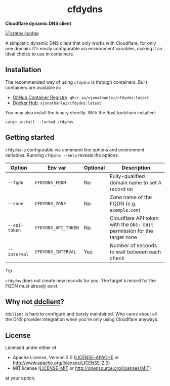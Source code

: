 <p align="center">
  <h1 align="center">cfdydns</h1>
</p>

**Cloudflare dynamic DNS client**

[![crates-badge](https://img.shields.io/crates/v/cfdydns.svg)](https://crates.io/crates/cfdydns)

A simplistic dynamic DNS client that only works with Cloudflare, for only one domain. It's easily configurable via environment variables, making it an ideal choice to use in containers.

## Installation

The recommended way of using `cfdydns` is through containers. Built containers are available in:

- [GitHub Container Registry](https://github.com/xJonathanLEI/cfdydns/pkgs/container/cfdydns): `ghcr.io/xjonathanlei/cfdydns:latest`
- [Docker Hub](https://hub.docker.com/r/xjonathanlei/cfdydns): `xjonathanlei/cfdydns:latest`

You may also install the binary directly. With the Rust toolchain installed:

```console
cargo install --locked cfdydns
```

## Getting started

`cfdydns` is configurable via command line options and environment variables. Running `cfdydns --help` reveals the options:

| Option        | Env var             | Optional | Description                                                              |
| ------------- | ------------------- | -------- | ------------------------------------------------------------------------ |
| `--fqdn`      | `CFDYDNS_FQDN`      | No       | Fully-qualified domain name to set A record on                           |
| `--zone`      | `CFDYDNS_ZONE`      | No       | Zone name of the FQDN (e.g. `example.com`)                               |
| `--api-token` | `CFDYDNS_API_TOKEN` | No       | Cloudflare API token with the `DNS: Edit` permission for the target zone |
| `--interval`  | `CFDYDNS_INTERVAL`  | Yes      | Number of seconds to wait between each check                             |

> [!TIP]
>
> `cfdydns` does not create new records for you. The target `A` record for the FQDN must already exist.

## Why not [ddclient](https://github.com/ddclient/ddclient)?

`ddclient` is hard to configure and barely maintained. Who cares about all the DNS provider integration when you're only using Cloudflare anyways.

## License

Licensed under either of

- Apache License, Version 2.0 ([LICENSE-APACHE](./LICENSE-APACHE) or <http://www.apache.org/licenses/LICENSE-2.0>)
- MIT license ([LICENSE-MIT](./LICENSE-MIT) or <http://opensource.org/licenses/MIT>)

at your option.
